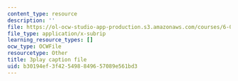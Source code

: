 ```yaml
---
content_type: resource
description: ''
file: https://ol-ocw-studio-app-production.s3.amazonaws.com/courses/6-0001-introduction-to-computer-science-and-programming-in-python-fall-2016/b30194ef3f425498849657089e561bd3_Y6J8I056Ffw.vtt
file_type: application/x-subrip
learning_resource_types: []
ocw_type: OCWFile
resourcetype: Other
title: 3play caption file
uid: b30194ef-3f42-5498-8496-57089e561bd3
---
```

